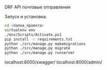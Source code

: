 DRF API почтовые отправления

Запуск и установка:

```sh
cd <папка_проекта>
virtualenv env
./env/Scripts/Activate.ps1
pip install -r requirements.txt
python ./src/manage.py makemigrations
python ./src/manage.py migrate
python ./src/manage.py runserver
```


localhost:8000/swagger/
localhost:8000/admin/